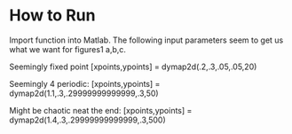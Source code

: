 # How to Run

Import function into Matlab. The following input parameters seem to get us what we want for figures1 a,b,c.

Seemingly fixed point [xpoints,ypoints] = dymap2d(.2,.3,.05,.05,20)

Seemingly 4 periodic: [xpoints,ypoints] = dymap2d(1.1,.3,.29999999999999,.3,50)

Might be chaotic neat the end:
[xpoints,ypoints] = dymap2d(1.4,.3,.29999999999999,.3,500)
